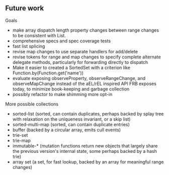 
## Future work

Goals

- make array dispatch length property changes between range changes to
  be consistent with List.
- comprehensive specs and spec coverage tests
- fast list splicing
- revise map changes to use separate handlers for add/delete
- revise tokens for range and map changes to specify complete alternate
  delegate methods, particularly for forwarding directly to dispatch
- Make it easier to created a SortedSet with a criterion like
  Function.by(Function.get('name'))
- evaluate exposing observeProperty, observeRangeChange, and observeMapChange
  instead of the aEL/rEL inspired API FRB exposes today, to minimize
  book-keeping and garbage collection
- possibly refactor to make shimming more opt-in

More possible collections

- sorted-list (sorted, can contain duplicates, perhaps backed by splay
  tree with relaxation on the uniqueness invariant, or a skip list)
- sorted-multi-map (sorted, can contain duplicate entries)
- buffer (backed by a circular array, emits cull events)
- trie-set
- trie-map
- immutable-* (mutation functions return new objects that largely share
  the previous version's internal state, some perhaps backed by a hash
  trie)
- array set (a set, for fast lookup, backed by an array for meaningful
  range changes)

